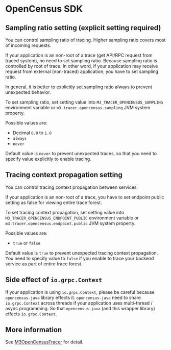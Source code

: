 # OpenCensus SDK

## Sampling ratio setting (explicit setting required)

You can control sampling ratio of tracing. Higher sampling ratio covers most of incoming requests.

If your application is an non-root of a trace (get API/RPC request from traced system), no need to set sampling ratio. Because sampling ratio is controlled by root of trace. In other word, if your application may receive request from external (non-traced) application, you have to set sampling ratio.

In general, it is better to explicitly set sampling ratio always to prevent unexpected behavior.

To set sampling ratio, set setting value into `M3_TRACER_OPENCENSUS_SAMPLING` environment variable or `m3.tracer.opencensus.sampling` JVM system property.

Possible values are:

- Decimal `0.0` to `1.0`
- `always`
- `never`

Default value is `never` to prevent unexpected traces, so that you need to specify value explicitly to enable tracing.

## Tracing context propagation setting

You can control tracing context propagation between services.

If your application is an non-root of a trace, you have to set endpoint public setting as false for viewing entire trace forest.

To set tracing context propagation, set setting value into `M3_TRACER_OPENCENSUS_ENDPOINT_PUBLIC` environment variable or `m3.tracer.opencensus.endpoint.public` JVM system property.

Possible values are:

- `true` or `false`

Default value is `true` to prevent unexpected tracing context propagation. You need to specify value to `false` if you enable to trace your backend service as part of entire trace forest.

## Side effect of `io.grpc.Context`

If your application is using `io.grpc.Context`, please be careful because `opencensus-java` library effects it. `opencensus-java` need to share `io.grpc.Context` across threads if your application uses multi-thread / async programming. So that `opencensus-java` (and this wrapper library) effects `io.grpc.Context`.

## More information

See [M3OpenCensusTracer](src/main/kotlin/com/m3/tracing/tracer/opencensus/M3OpenCensusTracer.kt) for detail.
